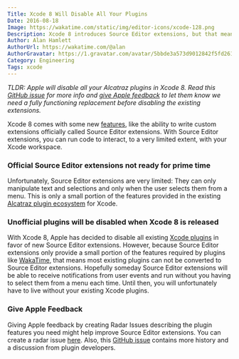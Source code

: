 ```yaml
---
Title: Xcode 8 Will Disable All Your Plugins
Date: 2016-08-18
Image: https://wakatime.com/static/img/editor-icons/xcode-128.png
Description: Xcode 8 introduces Source Editor extensions, but that means all your current extensions will be disabled.
Author: Alan Hamlett
AuthorUrl: https://wakatime.com/@alan
AuthorGravatar: https://1.gravatar.com/avatar/5bbde3a573d9012842f5fd261caa0bfe
Category: Engineering
Tags: xcode
---
```


*TLDR: Apple will disable all your Alcatraz plugins in Xcode 8. Read this
[GitHub issue][issue] for more info and [give Apple feedback][radars] to let
them know we need a fully functioning replacement before disabling the
existing extensions.*

Xcode 8 comes with some new [features][features], like the ability to write
custom extensions officially called Source Editor extensions. With Source
Editor extensions, you can run code to interact, to a very limited extent,
with your Xcode workspace.

### Official Source Editor extensions not ready for prime time

Unfortunately, Source Editor extensions are very limited: They can only
manipulate text and selections and only when the user selects them from a
menu. This is only a small portion of the features provided in the existing
[Alcatraz plugin ecosystem][alcatraz] for Xcode.

### Unofficial plugins will be disabled when Xcode 8 is released

With Xcode 8, Apple has decided to disable all existing
[Xcode plugins][alcatraz] in favor of new Source Editor extensions. However,
because Source Editor extensions only provide a small portion of the features
required by plugins like [WakaTime][xcode-wakatime], that means most existing
plugins can not be converted to Source Editor extensions. Hopefully someday
Source Editor extensions will be able to receive notifications from user
events and run without you having to select them from a menu each time. Until
then, you will unfortunately have to live without your existing Xcode plugins.

### Give Apple Feedback

Giving Apple feedback by creating Radar Issues describing the plugin features
you need might help improve Source Editor extensions. You can create a radar
issue [here][radars]. Also, this [GitHub issue][issue] contains more history
and a discussion from plugin developers.

[features]: https://developer.apple.com/xcode/features/
[xcode-wakatime]: https://github.com/wakatime/xcode-wakatime
[alcatraz]: http://alcatraz.io/
[radars]: https://bugreport.apple.com/
[issue]: https://github.com/alcatraz/Alcatraz/issues/475
